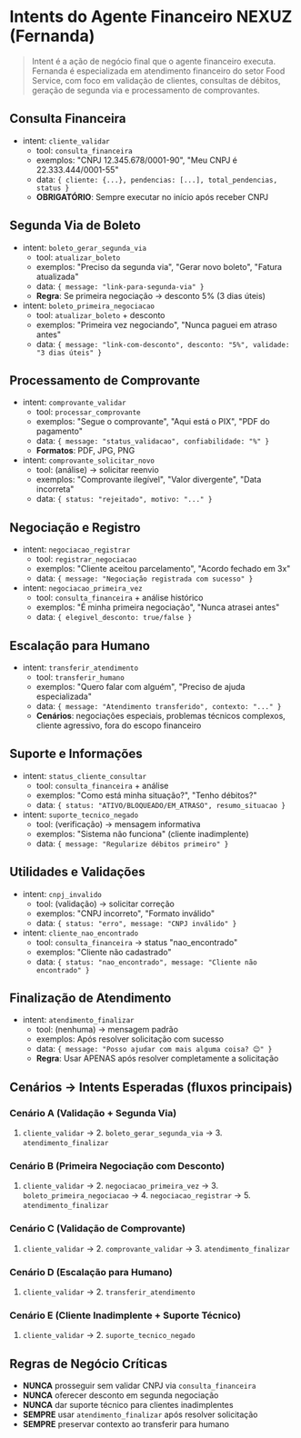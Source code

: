 # Intents do Agente Financeiro NEXUZ (Fernanda)

> Intent é a ação de negócio final que o agente financeiro executa. Fernanda é especializada em atendimento financeiro do setor Food Service, com foco em validação de clientes, consultas de débitos, geração de segunda via e processamento de comprovantes.

## Consulta Financeira
- intent: `cliente_validar`
  - tool: `consulta_financeira`
  - exemplos: "CNPJ 12.345.678/0001-90", "Meu CNPJ é 22.333.444/0001-55"
  - data: `{ cliente: {...}, pendencias: [...], total_pendencias, status }`
  - **OBRIGATÓRIO**: Sempre executar no início após receber CNPJ

## Segunda Via de Boleto
- intent: `boleto_gerar_segunda_via`
  - tool: `atualizar_boleto`
  - exemplos: "Preciso da segunda via", "Gerar novo boleto", "Fatura atualizada"
  - data: `{ message: "link-para-segunda-via" }`
  - **Regra**: Se primeira negociação → desconto 5% (3 dias úteis)
- intent: `boleto_primeira_negociacao`
  - tool: `atualizar_boleto` + desconto
  - exemplos: "Primeira vez negociando", "Nunca paguei em atraso antes"
  - data: `{ message: "link-com-desconto", desconto: "5%", validade: "3 dias úteis" }`

## Processamento de Comprovante
- intent: `comprovante_validar`
  - tool: `processar_comprovante`
  - exemplos: "Segue o comprovante", "Aqui está o PIX", "PDF do pagamento"
  - data: `{ message: "status_validacao", confiabilidade: "%" }`
  - **Formatos**: PDF, JPG, PNG
- intent: `comprovante_solicitar_novo`
  - tool: (análise) → solicitar reenvio
  - exemplos: "Comprovante ilegível", "Valor divergente", "Data incorreta"
  - data: `{ status: "rejeitado", motivo: "..." }`

## Negociação e Registro
- intent: `negociacao_registrar`
  - tool: `registrar_negociacao`
  - exemplos: "Cliente aceitou parcelamento", "Acordo fechado em 3x"
  - data: `{ message: "Negociação registrada com sucesso" }`
- intent: `negociacao_primeira_vez`
  - tool: `consulta_financeira` + análise histórico
  - exemplos: "É minha primeira negociação", "Nunca atrasei antes"
  - data: `{ elegivel_desconto: true/false }`

## Escalação para Humano
- intent: `transferir_atendimento`
  - tool: `transferir_humano`
  - exemplos: "Quero falar com alguém", "Preciso de ajuda especializada"
  - data: `{ message: "Atendimento transferido", contexto: "..." }`
  - **Cenários**: negociações especiais, problemas técnicos complexos, cliente agressivo, fora do escopo financeiro

## Suporte e Informações
- intent: `status_cliente_consultar`
  - tool: `consulta_financeira` + análise
  - exemplos: "Como está minha situação?", "Tenho débitos?"
  - data: `{ status: "ATIVO/BLOQUEADO/EM_ATRASO", resumo_situacao }`
- intent: `suporte_tecnico_negado`
  - tool: (verificação) → mensagem informativa
  - exemplos: "Sistema não funciona" (cliente inadimplente)
  - data: `{ message: "Regularize débitos primeiro" }`

## Utilidades e Validações
- intent: `cnpj_invalido`
  - tool: (validação) → solicitar correção
  - exemplos: "CNPJ incorreto", "Formato inválido"
  - data: `{ status: "erro", message: "CNPJ inválido" }`
- intent: `cliente_nao_encontrado`
  - tool: `consulta_financeira` → status "nao_encontrado"
  - exemplos: "Cliente não cadastrado"
  - data: `{ status: "nao_encontrado", message: "Cliente não encontrado" }`

## Finalização de Atendimento
- intent: `atendimento_finalizar`
  - tool: (nenhuma) → mensagem padrão
  - exemplos: Após resolver solicitação com sucesso
  - data: `{ message: "Posso ajudar com mais alguma coisa? 😊" }`
  - **Regra**: Usar APENAS após resolver completamente a solicitação

## Cenários → Intents Esperadas (fluxos principais)

### Cenário A (Validação + Segunda Via)
1. `cliente_validar` → 2. `boleto_gerar_segunda_via` → 3. `atendimento_finalizar`

### Cenário B (Primeira Negociação com Desconto)
1. `cliente_validar` → 2. `negociacao_primeira_vez` → 3. `boleto_primeira_negociacao` → 4. `negociacao_registrar` → 5. `atendimento_finalizar`

### Cenário C (Validação de Comprovante)
1. `cliente_validar` → 2. `comprovante_validar` → 3. `atendimento_finalizar`

### Cenário D (Escalação para Humano)
1. `cliente_validar` → 2. `transferir_atendimento`

### Cenário E (Cliente Inadimplente + Suporte Técnico)
1. `cliente_validar` → 2. `suporte_tecnico_negado`

## Regras de Negócio Críticas
- **NUNCA** prosseguir sem validar CNPJ via `consulta_financeira`
- **NUNCA** oferecer desconto em segunda negociação
- **NUNCA** dar suporte técnico para clientes inadimplentes
- **SEMPRE** usar `atendimento_finalizar` após resolver solicitação
- **SEMPRE** preservar contexto ao transferir para humano